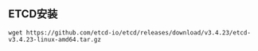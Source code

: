 ## ETCD安装

```
wget https://github.com/etcd-io/etcd/releases/download/v3.4.23/etcd-v3.4.23-linux-amd64.tar.gz
```